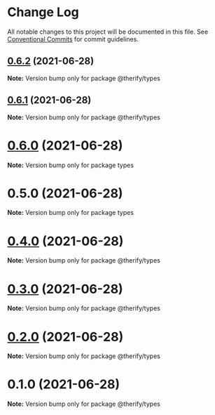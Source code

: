 # Change Log

All notable changes to this project will be documented in this file.
See [Conventional Commits](https://conventionalcommits.org) for commit guidelines.

## [0.6.2](https://github.com/warren-sadler/therify/compare/@therify/types@0.6.1...@therify/types@0.6.2) (2021-06-28)

**Note:** Version bump only for package @therify/types





## [0.6.1](https://github.com/warren-sadler/therify/compare/@therify/types@0.4.0...@therify/types@0.6.1) (2021-06-28)

**Note:** Version bump only for package @therify/types





# [0.6.0](https://github.com/warren-sadler/therify/compare/types@0.5.0...types@0.6.0) (2021-06-28)

**Note:** Version bump only for package types





# 0.5.0 (2021-06-28)

**Note:** Version bump only for package types





# [0.4.0](https://github.com/warren-sadler/therify/compare/@therify/types@0.3.0...@therify/types@0.4.0) (2021-06-28)

**Note:** Version bump only for package @therify/types





# [0.3.0](https://github.com/warren-sadler/therify/compare/@therify/types@0.2.0...@therify/types@0.3.0) (2021-06-28)

**Note:** Version bump only for package @therify/types





# [0.2.0](https://github.com/warren-sadler/therify/compare/@therify/types@0.1.0...@therify/types@0.2.0) (2021-06-28)

**Note:** Version bump only for package @therify/types





# 0.1.0 (2021-06-28)

**Note:** Version bump only for package @therify/types
